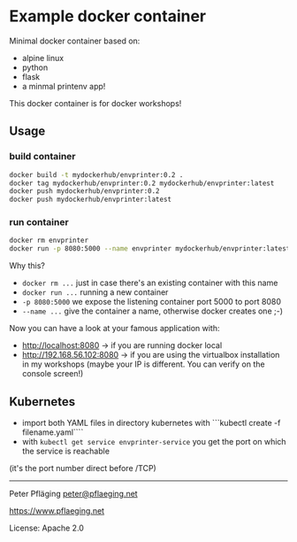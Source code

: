 # Example docker container

Minimal docker container based on:

- alpine linux
- python
- flask
- a minmal printenv app!

This docker container is for docker workshops!

## Usage

### build container

```sh
docker build -t mydockerhub/envprinter:0.2 .
docker tag mydockerhub/envprinter:0.2 mydockerhub/envprinter:latest
docker push mydockerhub/envprinter:0.2 
docker push mydockerhub/envprinter:latest
```

### run container

```sh
docker rm envprinter
docker run -p 8080:5000 --name envprinter mydockerhub/envprinter:latest
```
Why this?

- ```docker rm ...``` just in case there's an existing container with this name
- ```docker run ...``` running a new container
- ```-p 8080:5000``` we expose the listening container port 5000 to port 8080
- ```--name ...``` give the container a name, otherwise docker creates one ;-)

Now you can have a look at your famous application with:

- <http://localhost:8080> -> if you are running docker local
- <http://192.168.56.102:8080> -> if you are using the virtualbox installation in my workshops (maybe your IP is different. You can verify on the console screen!)

## Kubernetes

- import both YAML files in directory kubernetes with ```kubectl create -f filename.yaml````
- with ```kubectl get service envprinter-service``` you get the port on which the service is reachable

(it's the port number direct before /TCP)



---

Peter Pfläging <peter@pflaeging.net>

<https://www.pflaeging.net>

License: Apache 2.0 
